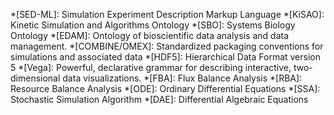 *[SED-ML]: Simulation Experiment Description Markup Language
*[KiSAO]: Kinetic Simulation and Algorithms Ontology
*[SBO]: Systems Biology Ontology
*[EDAM]: Ontology of bioscientific data analysis and data management. 
*[COMBINE/OMEX]: Standardized packaging conventions for simulations and associated data
*[HDF5]: Hierarchical Data Format version 5
*[Vega]: Powerful, declarative grammar for describing interactive, two-dimensional data visualizations.
*[FBA]: Flux Balance Analysis
*[RBA]: Resource Balance Analysis
*[ODE]: Ordinary Differential Equations
*[SSA]: Stochastic Simulation Algorithm
*[DAE]: Differential Algebraic Equations

